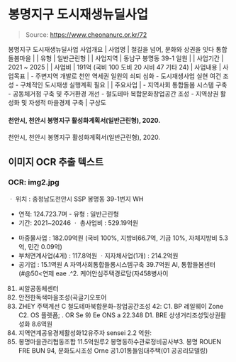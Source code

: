 # 봉명지구 도시재생뉴딜사업

> Source: https://www.cheonanurc.or.kr/72

봉명지구 도시재생뉴딜사업
사업개요
| 사업명 | 철길을 넘어, 문화와 상권을 잇다 통합돌봄마을 |
| 유형 | 일반근린형 |
| 사업지역 | 동남구 봉명동 39-1 일원 |
| 사업기간 | 2021 ~ 2025 |
| 사업비 | 191억 (국비 100 도비 20 시비 47 기타 24) |
사업내용
| 사업목표 | - 주변지역 개발로 천안 역세권 일원의 쇠퇴 심화 - 도시재생사업 실현 여건 조성 - 구체적인 도시재생 실행계획 필요 |
| 주요사업 | - 지역사회 통합돌봄 시스템 구축 - 공동체거점 구축 및 주거환경 개선 - 철도테마 복합문화창업공간 조성 - 지역상권 활성화 및 자생적 마을경제 구축 |
구상도
#### 천안시, 천안시 봉명지구 활성화계획서(일반근린형), 2020.
천안시, 천안시 봉명지구 활성화계획서(일반근린형), 2020.

## 이미지 OCR 추출 텍스트

### OCR: img2.jpg
ㆍ 위치 : 충청남도천안시 SSP 봉명동 39-1번지 WH
+ 연적: 124.723.7며 - 유형 : 일반근린형
+ 기간: 2021~20246 ㆍ 총사업비 : 529.19억원
- 마중물사업 : 182.09억원 (국비 100%, 지방비66.7억, 기금 10%,
자체지방비 5.3억, 민간 0.09억)
- 부처면계사업(4게) : 117.8억원 ㆍ지자체사업(1개) : 214.2억원
- 공기업 : 15.1역원
A 자역사회통합들롱시스템구축 39.7억원
Al, 통합들봄센터(#@50<연제 eae
.^2. 케어안심주택경로담(자458병사이
81. 씨알공동체센터
62. 안전한독색마을조성(곡글기오포어
863. ZHEY 주택계선
C 철도테마북합문화-창업공간조성 42:
C1. BP 레일웨이 Zone
C2. OS 플렛폼; .
OR Se 9) Ee ONS a 22.348
D1. BRE 상생거리조성및상권활성화 8.6역원
02. 지역연계공유경제활성화12유주자 sensei 2.2 억원:
03. 봉명마을관리협동조합 11.5억원루2 봉명동하수관로정비공사부3. 봉명 ROUEN FRE BUN
94, 문화도시조성
Orne
공1.01통들임대주택(01 공공리모델링)
